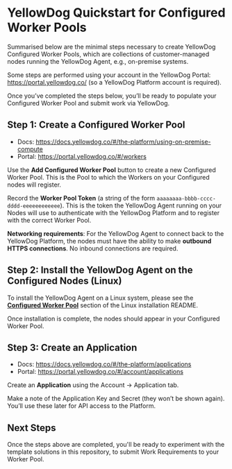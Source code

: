 # YellowDog Quickstart for Configured Worker Pools
 
Summarised below are the minimal steps necessary to create YellowDog Configured Worker Pools, which are collections of customer-managed nodes running the YellowDog Agent, e.g., on-premise systems.

Some steps are performed using your account in the YellowDog Portal: https://portal.yellowdog.co/ (so a YellowDog Platform account is required).
 
Once you’ve completed the steps below, you’ll be ready to populate your Configured Worker Pool and submit work via YellowDog.
 
## Step 1: Create a Configured Worker Pool
 
- Docs: https://docs.yellowdog.co/#/the-platform/using-on-premise-compute
- Portal: https://portal.yellowdog.co/#/workers
 
Use the **Add Configured Worker Pool** button to create a new Configured Worker Pool. This is the Pool to which the Workers on your Configured nodes will register.

Record the **Worker Pool Token** (a string of the form `aaaaaaaa-bbbb-cccc-dddd-eeeeeeeeeeee`). This is the token the YellowDog Agent running on your Nodes will use to authenticate with the YellowDog Platform and to register with the correct Worker Pool.

**Networking requirements**: For the YellowDog Agent to connect back to the YellowDog Platform, the nodes must have the ability to make **outbound HTTPS connections**. No inbound connections are required.
 
## Step 2: Install the YellowDog Agent on the Configured Nodes (Linux)

To install the YellowDog Agent on a Linux system, please see the **[Configured Worker Pool](agent-installer/linux/README.md#configured-worker-pool-installation)** section of the Linux installation README.

Once installation is complete, the nodes should appear in your Configured Worker Pool.
 
## Step 3: Create an Application
 
- Docs: https://docs.yellowdog.co/#/the-platform/applications
- Portal: https://portal.yellowdog.co/#/account/applications
 
Create an **Application** using the Account -> Application tab.
 
Make a note of the Application Key and Secret (they won’t be shown again). You’ll use these later for API access to the Platform.

## Next Steps

Once the steps above are completed, you'll be ready to experiment with the template solutions in this repository, to submit Work Requirements to your Worker Pool.
